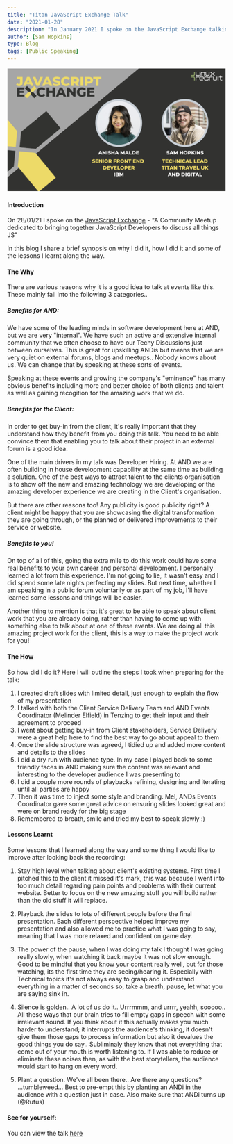 ```yaml
---
title: "Titan JavaScript Exchange Talk"
date: "2021-01-28"
description: "In January 2021 I spoke on the JavaScript Exchange talking about our plans for the new Titan Travel website. In this blog I share a brief synopsis on why I did it, how I did it and some of the lessons I learnt along the way"
author: [Sam Hopkins]
type: Blog
tags: [Public Speaking]
---
```


![JSX Poster](./jsx_poster.png)

#### Introduction
On 28/01/21 I spoke on the [JavaScript Exchange](https://www.linkedin.com/company/javascript-exchange/) - "A Community Meetup dedicated to bringing together JavaScript Developers to discuss all things JS"

In this blog I share a brief synopsis on why I did it, how I did it and some of the lessons I learnt along the way. 
#### The Why
There are various reasons why it is a good idea to talk at events like this. These mainly fall into the following 3 categories..

##### Benefits for AND:
We have some of the leading minds in software development here at AND, but we are very "internal". We have such an active and extensive internal community that we often choose to have our Techy Discussions just between ourselves. This is great for upskilling ANDis but means that we are very quiet on external forums, blogs and meetups.. Nobody knows about us. We can change that by speaking at these sorts of events.

Speaking at these events and growing the company's "eminence" has many obvious benefits including more and better choice of both clients and talent as well as gaining recogition for the amazing work that we do. 

##### Benefits for the Client:
In order to get buy-in from the client, it's really important that they understand how they benefit from you doing this talk. You need to be able convince them that enabling you to talk about their project in an external forum is a good idea.

One of the main drivers in my talk was Developer Hiring. At AND we are often building in house development capability at the same time as building a solution. One of the best ways to attract talent to the clients organisation is to show off the new and amazing technology we are developing or the amazing developer experience we are creating in the Client's organisation.

But there are other reasons too! Any publicity is good publicity right? A client might be happy that you are showcasing the digital transformation they are going through, or the planned or delivered improvements to their service or website.

##### Benefits to you!
On top of all of this, going the extra mile to do this work could have some real benefits to your own career and personal development. I personally learned a lot from this experience. I'm not going to lie, it wasn't easy and I did spend some late nights perfecting my slides. But next time, whether I am speaking in a public forum voluntarily or as part of my job, I'll have learned some lessons and things will be easier.

Another thing to mention is that it's great to be able to speak about client work that you are already doing, rather than having to come up with something else to talk about at one of these events. We are doing all this amazing project work for the client, this is a way to make the project work for you!

#### The How
So how did I do it? Here I will outline the steps I took when preparing for the talk:

1. I created draft slides with limited detail, just enough to explain the flow of my presentation
1. I talked with both the Client Service Delivery Team and AND Events Coordinator (Melinder Elfield) in Tenzing to get their input and their agreement to proceed
1. I went about getting buy-in from Client stakeholders, Service Delivery were a great help here to find the best way to go about appeal to them
1. Once the slide structure was agreed, I tidied up and added more content and details to the slides
1. I did a dry run with audience type. In my case I played back to some friendly faces in AND making sure the content was relevant and interesting to the developer audience I was presenting to
1. I did a couple more rounds of playbacks refining, designing and iterating until all parties are happy
1. Then it was time to inject some style and branding. Mel, ANDs Events Coordinator gave some great advice on ensuring slides looked great and were on brand ready for the big stage
1. Remembered to breath, smile and tried my best to speak slowly :) 

#### Lessons Learnt
Some lessons that I learned along the way and some thing I would like to improve after looking back the recording:

1. Stay high level when talking about client's existing systems. First time I pitched this to the client it missed it's mark, this was because I went into too much detail regarding pain points and problems with their current website. Better to focus on the new amazing stuff you will build rather than the old stuff it will replace.

1. Playback the slides to lots of different people before the final presentation. Each different perspective helped improve my presentation and also allowed me to practice what I was going to say, meaning that I was more relaxed and confident on game day.

1. The power of the pause, when I was doing my talk I thought I was going really slowly, when watching it back maybe it was not slow enough. Good to be mindful that you know your content really well, but for those watching, its the first time they are seeing/hearing it. Especially with Technical topics it's not always easy to grasp and understand everything in a matter of seconds so, take a breath, pause, let what you are saying sink in.

1. Silence is golden.. A lot of us do it.. Urrrmmm, and urrrr, yeahh, sooooo.. All these ways that our brain tries to fill empty gaps in speech with some irrelevant sound. If you think about it this actually makes you much harder to understand; it interrupts the audience's thinking, it doesn't give them those gaps to process information but also it devalues the good things you do say.. Subliminaly they know that not everything that come out of your mouth is worth listening to. If I was able to reduce or eliminate these noises then, as with the best storytellers, the audience would start to hang on every word. 

1. Plant a question. We've all been there.. Are there any questions? ...tumbleweed... Best to pre-empt this by planting an ANDi in the audience with a question just in case. Also make sure that ANDi turns up (@Rufus)

#### See for yourself:

You can view the talk [here](https://www.linuxrecruit.co.uk/blog?title=JSX%20January%20feat%20IBM%20%26%20AND%20Digital&id=163)